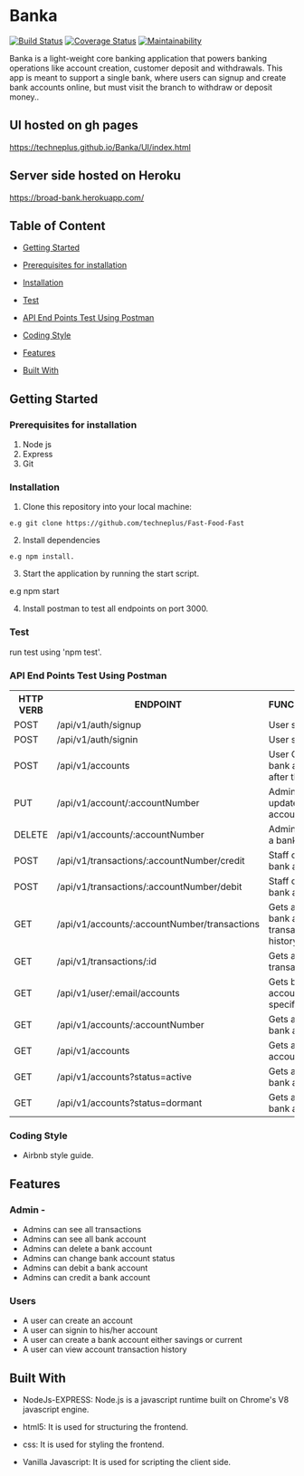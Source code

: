 # Banka

[![Build Status](https://travis-ci.org/techneplus/Banka.svg?branch=develop)](https://travis-ci.org/techneplus/Banka)
[![Coverage Status](https://coveralls.io/repos/github/techneplus/Banka/badge.svg?branch=develop)](https://coveralls.io/github/techneplus/Banka?branch=develop)
[![Maintainability](https://api.codeclimate.com/v1/badges/ac1d1fcc006bfd56a83d/maintainability)](https://codeclimate.com/github/techneplus/Banka/maintainability)

Banka is a light-weight core banking application that powers banking operations like account
creation, customer deposit and withdrawals. This app is meant to support a single bank, where
users can signup and create bank accounts online, but must visit the branch to withdraw or
deposit money..

## UI hosted on gh pages
https://techneplus.github.io/Banka/UI/index.html

## Server side hosted on Heroku
https://broad-bank.herokuapp.com/

## Table of Content
 * [Getting Started](#getting-started)

 * [Prerequisites for installation](#Prerequisites)
 
 * [Installation](#installation)

 * [Test](#test)
 
 * [ API End Points Test Using Postman](#api-end-points)

 * [Coding Style](#coding-style)
 
 * [Features](#features)
 
 * [Built With](#built-with)
 
## Getting Started

### Prerequisites for installation
1. Node js
2. Express
3. Git

### Installation
1. Clone this repository into your local machine:
```
e.g git clone https://github.com/techneplus/Fast-Food-Fast
```
2. Install dependencies 
```
e.g npm install.
```
3. Start the application by running the start script.

e.g npm start

4. Install postman to test all endpoints on port 3000.

### Test
run test using 'npm test'.

### API End Points Test Using Postman

<table>
<tr><th>HTTP VERB</th><th>ENDPOINT</th><th>FUNCTIONALITY</th></tr>

<tr><td>POST</td> <td>/api/v1/auth/signup</td>  <td>User signup</td></tr>

<tr><td>POST</td> <td>/api/v1/auth/signin</td>  <td>User signin</td></tr>

<tr><td>POST</td> <td>/api/v1/accounts</td>  <td>User Create a bank account after they sign in</td></tr>

<tr><td>PUT</td> <td>/api/v1/account/:accountNumber</td>  <td>Admin can update an account status</td></tr>

<tr><td>DELETE</td> <td>/api/v1/accounts/:accountNumber</td>  <td>Admin can delete a bank account</td></tr>

<tr><td>POST</td> <td>/api/v1/transactions/:accountNumber/credit</td>  <td>Staff can credit a bank account</td></tr>
<tr><td>POST</td> <td>/api/v1/transactions/:accountNumber/debit</td>  <td>Staff can debit a bank account</td></tr>
<tr><td>GET</td> <td>/api/v1/accounts/:accountNumber/transactions</td>  <td>Gets a specific bank account transaction history</td></tr>

<tr><td>GET</td> <td>/api/v1/transactions/:id</td>  <td>Gets a specific transaction</td></tr>

<tr><td>GET</td> <td>/api/v1/user/:email/accounts</td>  <td>Gets bank accounts of a specific user</td></tr>

<tr><td>GET</td> <td>/api/v1/accounts/:accountNumber</td>  <td>Gets a specific bank account</td></tr>

<tr><td>GET</td> <td>/api/v1/accounts</td>  <td>Gets all bank accounts</td></tr>

<tr><td>GET</td> <td>/api/v1/accounts?status=active</td>  <td>Gets all active bank accounts</td></tr>

<tr><td>GET</td> <td>/api/v1/accounts?status=dormant</td>  <td>Gets all dormant bank accounts</td></tr>
 
</table>

### Coding Style
* Airbnb style guide. 

## Features

 ### Admin - 
 * Admins can see all transactions
 * Admins can see all bank account
 * Admins can delete a bank account
 * Admins can change bank account status
 * Admins can debit a bank account
 * Admins can credit a bank account


 ### Users
 * A user can create an account
 * A user can signin to his/her account
 * A user can create a bank account either savings or current
 * A user can view account transaction history
 

## Built With
* NodeJs-EXPRESS: Node.js is a javascript runtime built on Chrome's V8 javascript engine.

* html5: It is used for structuring the frontend.

* css: It is used for styling the frontend.

* Vanilla Javascript: It is used for scripting the client side.
